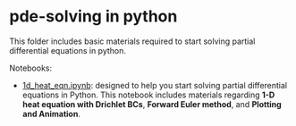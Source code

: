 # pde-solving in python

This folder includes basic materials required to start solving partial differential equations in python.


Notebooks:
- [1d_heat_eqn.ipynb](http://nbviewer.jupyter.org/github/amirhamini/PythonMechEng/blob/master/pde-solving/1d_heat_eqn.ipynb): designed to help you start solving partial differential equations in Python. This notebook includes materials regarding **1-D heat equation with Drichlet BCs**, **Forward Euler method**, and **Plotting and Animation**.
